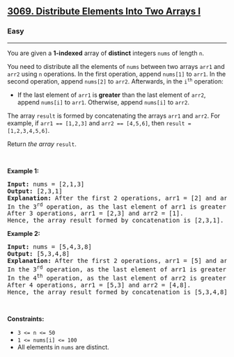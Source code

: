 <h2><a href="https://leetcode.com/problems/distribute-elements-into-two-arrays-i/">3069. Distribute Elements Into Two Arrays I</a></h2><h3>Easy</h3><hr><div bis_skin_checked="1"><p>You are given a <strong>1-indexed</strong> array of <strong>distinct</strong> integers <code>nums</code> of length <code>n</code>.</p>

<p>You need to distribute all the elements of <code>nums</code> between two arrays <code>arr1</code> and <code>arr2</code> using <code>n</code> operations. In the first operation, append <code>nums[1]</code> to <code>arr1</code>. In the second operation, append <code>nums[2]</code> to <code>arr2</code>. Afterwards, in the <code>i<sup>th</sup></code> operation:</p>

<ul>
	<li>If the last element of <code>arr1</code> is<strong> greater</strong> than the last element of <code>arr2</code>, append <code>nums[i]</code> to <code>arr1</code>. Otherwise, append <code>nums[i]</code> to <code>arr2</code>.</li>
</ul>

<p>The array <code>result</code> is formed by concatenating the arrays <code>arr1</code> and <code>arr2</code>. For example, if <code>arr1 == [1,2,3]</code> and <code>arr2 == [4,5,6]</code>, then <code>result = [1,2,3,4,5,6]</code>.</p>

<p>Return <em>the array</em> <code>result</code>.</p>

<p>&nbsp;</p>
<p><strong class="example">Example 1:</strong></p>

<pre><strong>Input:</strong> nums = [2,1,3]
<strong>Output:</strong> [2,3,1]
<strong>Explanation:</strong> After the first 2 operations, arr1 = [2] and arr2 = [1].
In the 3<sup>rd</sup> operation, as the last element of arr1 is greater than the last element of arr2 (2 &gt; 1), append nums[3] to arr1.
After 3 operations, arr1 = [2,3] and arr2 = [1].
Hence, the array result formed by concatenation is [2,3,1].
</pre>

<p><strong class="example">Example 2:</strong></p>

<pre><strong>Input:</strong> nums = [5,4,3,8]
<strong>Output:</strong> [5,3,4,8]
<strong>Explanation:</strong> After the first 2 operations, arr1 = [5] and arr2 = [4].
In the 3<sup>rd</sup> operation, as the last element of arr1 is greater than the last element of arr2 (5 &gt; 4), append nums[3] to arr1, hence arr1 becomes [5,3].
In the 4<sup>th</sup> operation, as the last element of arr2 is greater than the last element of arr1 (4 &gt; 3), append nums[4] to arr2, hence arr2 becomes [4,8].
After 4 operations, arr1 = [5,3] and arr2 = [4,8].
Hence, the array result formed by concatenation is [5,3,4,8].
</pre>

<p>&nbsp;</p>
<p><strong>Constraints:</strong></p>

<ul>
	<li><code>3 &lt;= n &lt;= 50</code></li>
	<li><code>1 &lt;= nums[i] &lt;= 100</code></li>
	<li>All elements in <code>nums</code> are distinct.</li>
</ul>
</div>